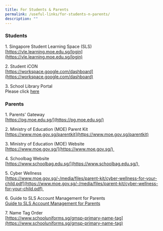 ```yaml
---
title: For Students & Parents
permalink: /useful-links/for-students-n-parents/
description: ""
---
```

### Students
  
1\. Singapore Student Learning Space (SLS)  
[https://vle.learning.moe.edu.sg/login](https://vle.learning.moe.edu.sg/login)  
  
2\. Student iCON  
[https://workspace.google.com/dashboard](https://workspace.google.com/dashboard)  
  
3\. School Library Portal  
Please click [here](https://schoolibrary.moe.edu.sg/geylangmethodistpri)  
  
### Parents
  
1\. Parents' Gateway  
[https://pg.moe.edu.sg/](https://pg.moe.edu.sg/)  
  
2\. Ministry of Education (MOE) Parent Kit  
[https://www.moe.gov.sg/parentkit](https://www.moe.gov.sg/parentkit)  
  
3\. Ministry of Education (MOE) Website  
[https://www.moe.gov.sg/](https://www.moe.gov.sg/)   
  
4\. Schoolbag Website  
[https://www.schoolbag.edu.sg/](https://www.schoolbag.edu.sg/)   
  
5\. Cyber Wellness  
[https://www.moe.gov.sg/-/media/files/parent-kit/cyber-wellness-for-your-child.pdf](https://www.moe.gov.sg/-/media/files/parent-kit/cyber-wellness-for-your-child.pdf)   
  
6\. Guide to SLS Account Management for Parents  
[Guide to SLS Account Management for Parents](/files/Guide%20to%20SLS%20Account%20Management%20for%20Parents.pdf)
  
7\. Name Tag Order  
[https://www.schooluniforms.sg/gmsp-primary-name-tag](https://www.schooluniforms.sg/gmsp-primary-name-tag)